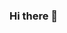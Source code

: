 ### Hi there 👋

<!--
**papanda925/papanda925** is a ✨ _special_ ✨ repository because its `README.md` (this file) appears on your GitHub profile.

my site：https://papanda925.com/

- 🔭 I’m currently working on ...
- 🌱 I’m currently learning ...
- 👯 I’m looking to collaborate on ...
- 🤔 I’m looking for help with ...
- 💬 Ask me about ...
- 📫 How to reach me: ...
- 😄 Pronouns: ...
- ⚡ Fun fact: ...
-->
